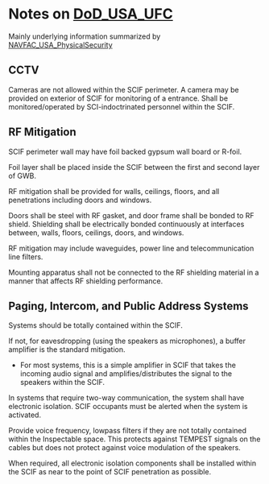 # Notes on [DoD_USA_UFC](../sources/DoD_USA_UFC.pdf)

Mainly underlying information summarized by [NAVFAC_USA_PhysicalSecurity](../sources/NAVFAC_USA_PhysicalSecurity.pdf)

## CCTV

Cameras are not allowed within the SCIF perimeter. A camera may be provided on exterior of SCIF for monitoring of a entrance. Shall be monitored/operated by SCI-indoctrinated personnel within the SCIF.

## RF Mitigation

SCIF perimeter wall may have foil backed gypsum wall board or R-foil.

Foil layer shall be placed inside the SCIF between the first and second layer of GWB. 

RF mitigation shall be provided for walls, ceilings, floors, and all penetrations including doors and windows.

Doors shall be steel with RF gasket, and door frame shall be bonded to RF shield. Shielding shall be electrically bonded
continuously at interfaces between, walls, floors, ceilings, doors, and windows.

RF mitigation may include waveguides, power line and telecommunication line filters.

Mounting apparatus shall not be connected to the RF shielding material in a manner that affects RF shielding performance.

## Paging, Intercom, and Public Address Systems

Systems should be totally contained within the SCIF.

If not, for eavesdropping (using the speakers as microphones), a buffer amplifier is the standard mitigation.
* For most systems, this is a simple amplifier in SCIF that takes the incoming audio signal and amplifies/distributes the signal to the speakers within the SCIF.

In systems that require two-way communication, the system shall have electronic isolation. SCIF occupants must be alerted when the system is activated.

Provide voice frequency, lowpass filters if they are not totally contained within the Inspectable space. This protects against TEMPEST signals on the cables but does not protect against voice modulation of the speakers.

When required, all electronic isolation components shall be installed within the SCIF as near to the point of SCIF penetration as possible.
